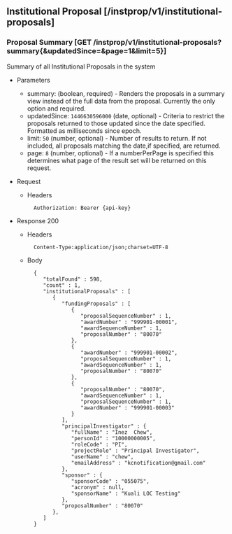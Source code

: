 ## Institutional Proposal [/instprop/v1/institutional-proposals]

### Proposal Summary [GET /instprop/v1/institutional-proposals?summary{&updatedSince=&page=1&limit=5}]

Summary of all Institutional Proposals in the system

+ Parameters
	+ summary: (boolean, required) - Renders the proposals in a summary view instead of the full data from the proposal. Currently the only option and required.
	+ updatedSince: `1446630596000` (date, optional) - Criteria to restrict the proposals returned to those updated since the date specified. Formatted as milliseconds since epoch.
	+ limit: `50` (number, optional) - Number of results to return. If not included, all proposals matching the date,if specified, are returned.
	+ page: `8` (number, optional) - If a numberPerPage is specified this determines what page of the result set will be returned on this request.

+ Request
    + Headers

            Authorization: Bearer {api-key}        

+ Response 200
    + Headers

            Content-Type:application/json;charset=UTF-8

    + Body

			{
			   "totalFound" : 598,
			   "count" : 1,
			   "institutionalProposals" : [
			      {
			         "fundingProposals" : [
			            {
			               "proposalSequenceNumber" : 1,
			               "awardNumber" : "999901-00001",
			               "awardSequenceNumber" : 1,
			               "proposalNumber" : "80070"
			            },
			            {
			               "awardNumber" : "999901-00002",
			               "proposalSequenceNumber" : 1,
			               "awardSequenceNumber" : 1,
			               "proposalNumber" : "80070"
			            },
			            {
			               "proposalNumber" : "80070",
			               "awardSequenceNumber" : 1,
			               "proposalSequenceNumber" : 1,
			               "awardNumber" : "999901-00003"
			            }
			         ],
			         "principalInvestigator" : {
			            "fullName" : "Inez  Chew",
			            "personId" : "10000000005",
			            "roleCode" : "PI",
			            "projectRole" : "Principal Investigator",
			            "userName" : "chew",
			            "emailAddress" : "kcnotification@gmail.com"
			         },
			         "sponsor" : {
			            "sponsorCode" : "055075",
			            "acronym" : null,
			            "sponsorName" : "Kuali LOC Testing"
			         },
			         "proposalNumber" : "80070"
			      },
			   ]
			}
            
            

